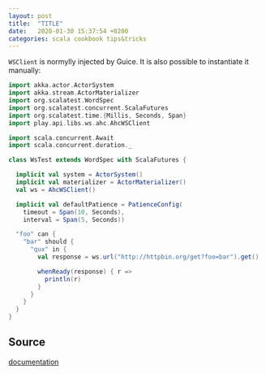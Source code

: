 ```yaml
---
layout: post
title:  "TITLE"
date:   2020-01-30 15:37:54 +0200
categories: scala cookbook tips&tricks
---
```


`WSClient` is normylly injected by Guice. It is also possible to instantiate it manually:

```scala
import akka.actor.ActorSystem
import akka.stream.ActorMaterializer
import org.scalatest.WordSpec
import org.scalatest.concurrent.ScalaFutures
import org.scalatest.time.{Millis, Seconds, Span}
import play.api.libs.ws.ahc.AhcWSClient

import scala.concurrent.Await
import scala.concurrent.duration._

class WsTest extends WordSpec with ScalaFutures {

  implicit val system = ActorSystem()
  implicit val materializer = ActorMaterializer()
  val ws = AhcWSClient()

  implicit val defaultPatience = PatienceConfig(
    timeout = Span(10, Seconds),
    interval = Span(5, Seconds))

  "foo" can {
    "bar" should {
      "qux" in {
        val response = ws.url("http://httpbin.org/get?foo=bar").get()

        whenReady(response) { r =>
          println(r)
        }
      }
    }
  }
}
```

## Source

[documentation](https://www.playframework.com/documentation/2.7.x/ScalaWS)

